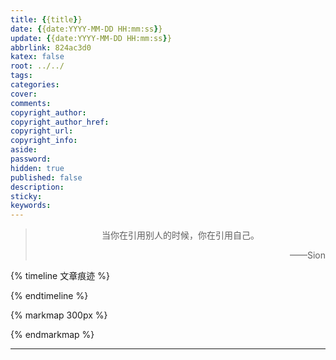 ```yaml
---
title: {{title}}
date: {{date:YYYY-MM-DD HH:mm:ss}}
update: {{date:YYYY-MM-DD HH:mm:ss}}
abbrlink: 824ac3d0
katex: false
root: ../../
tags:
categories:
cover:
comments:
copyright_author:
copyright_author_href:
copyright_url:
copyright_info:
aside:
password:
hidden: true
published: false
description:
sticky:
keywords:
---
```


> <center>当你在引用别人的时候，你在引用自己。</center>
> <p align="right">——Sion</p>

{% timeline 文章痕迹 %}
<!-- timeline {{date}}-->
<!-- endtimeline -->
{% endtimeline %}

{% markmap 300px %}

<!-- @import "[TOC]" {cmd="toc" depthFrom=1 depthTo=6 orderedList=false} -->
<!-- code_chunk_output -->

<!-- /code_chunk_output -->
{% endmarkmap %}

-----

